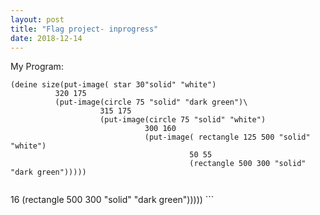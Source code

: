 ```yaml
---
layout: post
title: "Flag project- inprogress"
date: 2018-12-14
---
```


My Program:
```
(deine size(put-image( star 30"solid" "white")
          320 175
          (put-image(circle 75 "solid" "dark green")\
                    315 175
                    (put-image(circle 75 "solid" "white")
                              300 160
                              (put-image( rectangle 125 500 "solid" "white") 
                                        50 55 
                                        (rectangle 500 300 "solid" "dark green")))))  
                                        
```


16
                                        (rectangle 500 300 "solid" "dark green")))))  ```
